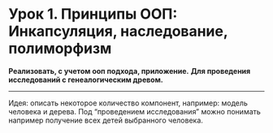 # Урок 1. Принципы ООП: Инкапсуляция, наследование, полиморфизм #

**Реализовать, с учетом ооп подхода, приложение.**
**Для проведения исследований с генеалогическим древом.**
_________________________________________________
Идея: описать некоторое количество компонент, например:
модель человека и дерева.
Под “проведением исследования” можно понимать например получение всех детей выбранного человека.